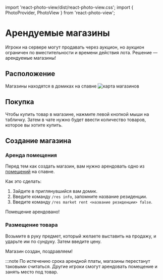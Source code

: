 import 'react-photo-view/dist/react-photo-view.css';
import { PhotoProvider, PhotoView } from 'react-photo-view';

# Арендуемые магазины

Игроки на сервере могут продавать через аукцион, но аукцион ограничен по вместительности и времени действия лота. Решение — арендуемые магазины!

## Расположение
Магазины находятся в домиках на спавне
 <PhotoProvider>
      <PhotoView src="/img/features/shops/shops_map.png">
        ![карта магазинов](/img/features/shops/shops_map.png)
      </PhotoView>
  </PhotoProvider>

## Покупка
Чтобы купить товар в магазине, нажмите левой кнопкой мыши на табличку. Затем в чате нужно будет ввести количество товаров, которое вы хотите купить.

## Создание магазина
### Аренда помещения
Перед тем как создать магазин, вам нужно арендовать одно из [помещений](#расположение) на спавне.

Как это сделать:
1. Зайдите в приглянувшийся вам домик.
1. Введите команду `/res info`, запомните название резиденции.
1. Введите команду `/res market rent <название резиденции> false`.

Помещение арендовано!

### Размещение товара
Возьмите в руку предмет, который желаете выставить на продажу, и ударьте им по сундуку. Затем введите цену.

Магазин создан, поздравляем!


:::note
По истечению срока арендной платы, магазины перестанут таковыми считаться. Другие игроки смогут арендовать помещение и занять место под товар.
